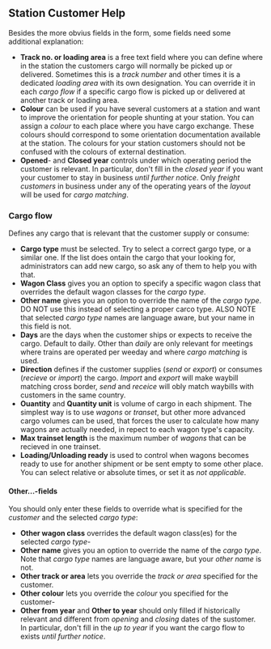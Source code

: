 ﻿## Station Customer Help
Besides the more obvius fields in the form, some fields need some additional explanation:
- **Track no. or loading area**
is a free text field where you can define where in the station the customers cargo will normally be picked up or delivered.
Sometimes this is a *track number* and other times it is a dedicated *loading area* with its own designation.
You can override it in each *cargo flow* if a specific cargo flow is picked up or delivered at another track or loading area.
- **Colour** can be used if you have several customers at a station and want to improve the orientation for people shunting at your station. 
You can assign a *colour* to each place where you have cargo exchange. 
These colours should correspond to some orientation documentation available at the station.
The colours for your station customers should not be confused with the colours of external destination.
- **Opened**- and **Closed year** controls under which operating period the customer is relevant.
In particular, don't fill in the *closed year* if you want your customer to stay in business *until further notice*.
Only *freight customers* in business under any of the operating years of the *layout* will be used for *cargo matching*.
### Cargo flow
Defines any cargo that is relevant that the customer supply or consume:
- **Cargo type** must be selected. Try to select a correct gargo type, or a similar one.
If the list does ontain the cargo that your looking for,
administrators can add new cargo, so ask any of them to help you with that.
- **Wagon Class** gives you an option to specify a specific wagon class 
that overrides the default wagon classes for the *cargo type*.
- **Other name** gives you an option to override the name of the *cargo type*. 
DO NOT use this instead of selecting a proper carco type.
ALSO NOTE that selected *cargo type* names are language aware, but your name in this field is not.
- **Days** are the days when the customer ships or expects to receive the cargo. Default to daily. 
Other than *daily* are only relevant for meetings where trains are operated per weeday and 
where *cargo matching* is used.
- **Direction** defines if the customer supplies (*send* or *export*) or consumes (*recieve* or *import*) the cargo. 
*Import* and *export* will make waybill matching cross border, *send* and *receice* 
will obly match waybills with customers in the same country. 
- **Ouantity** and **Quantity unit** is volume of cargo in each shipment. 
The simplest way is to use *wagons* or *transet*, but other more advanced cargo volumes can be used,
that forces the user to calculate how many wagons are actually needed, in repect to each wagon type's capacity.
- **Max trainset length** is the maximum number of *wagons* that can be recieved in one trainset.
- **Loading/Unloading ready** is used to control when wagons becomes ready to use 
for another shipment or be sent empty to some other place. 
You can select relative or absolute times, or set it as *not applicable*.
#### Other...-fields
You should only enter these fields to override what is specified for the *customer* and the selected *cargo type*:
- **Other wagon class** overrides the default wagon class(es) for the selected *cargo type*-
- **Other name** gives you an option to override the name of the *cargo type*. 
Note that *cargo type* names are language aware, but your *other name* is not.
- **Other track or area** lets you override the *track or area* specified for the customer.
- **Other colour** lets you override the *colour* you specified for the customer-
- **Other from year** and **Other to year** should only filled if historically relevant and different from *opening* and *closing* dates of the sustomer.
In particular, don't fill in the *up to year* if you want the cargo flow to exists *until further notice*.


